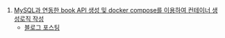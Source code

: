 1. [MySQL과 연동한 book API 생성 및 docker compose를 이용하여 컨테이너 생성로직 작성](https://github.com/leesewon00/2024-Ass-System-Design-SummerCoding/tree/ass01)
   * [블로그 포스팅](https://velog.io/@dltpdnjs2000/Docker-Compose-%EC%9D%B4%EC%9A%A9%ED%95%98%EC%97%AC-%EB%AA%A8%EB%8B%88%ED%84%B0%EB%A7%81-%ED%99%98%EA%B2%BD-%EA%B5%AC%EC%B6%95)
